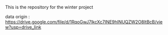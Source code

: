 This is the repository for the winter project

data origin : https://drive.google.com/file/d/1RqoGwJ7lkcXc7INE9hINUQZW2O8ltBcB/view?usp=drive_link

